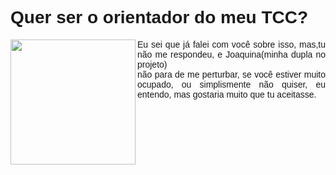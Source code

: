 <!DOCTYPE html>
<html>
  <head>
  </head>
    <body>
      <style>
        body{
        background-color(grey);
        }
         #titulo{
        font-family:arial;
        background-color(grey);
        }
        #paragrafo{
        font-family:arial;
        fonte-size:20px;
       }
      </style>
      <h1 id="titulo">Quer ser o orientador do meu TCC? </h1>
      <img src="https://media1.tenor.com/images/9187a7bea0600ed2ae6a9cddfa4e906f/tenor.gif?itemid=5751222" width="200px" height="200px" align="left"/>
      <p id="paragrafo" align="justify">Eu sei que já falei com você sobre isso, mas,tu não me respondeu, e Joaquina(minha dupla no projeto)<br>não para de me perturbar, se você estiver muito ocupado, ou simplismente não quiser, eu entendo, mas gostaria muito que tu  aceitasse.</p>  
    </body>
 
<html>  
